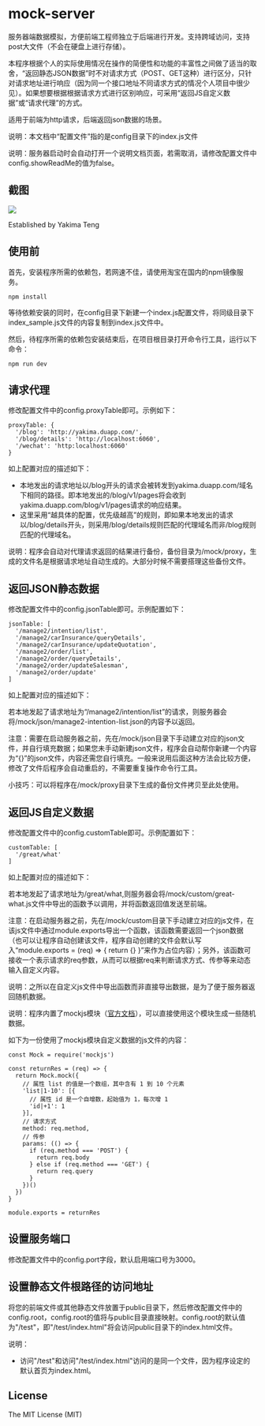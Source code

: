 # mock-server

服务器端数据模拟，方便前端工程师独立于后端进行开发。支持跨域访问，支持post大文件（不会在硬盘上进行存储）。

本程序根据个人的实际使用情况在操作的简便性和功能的丰富性之间做了适当的取舍，“返回静态JSON数据”时不对请求方式（POST、GET这种）进行区分，只针对请求地址进行响应（因为同一个接口地址不同请求方式的情况个人项目中很少见）。如果想要根据根据请求方式进行区别响应，可采用“返回JS自定义数据”或“请求代理”的方式。

适用于前端为http请求，后端返回json数据的场景。

说明：本文档中“配置文件”指的是config目录下的index.js文件

说明：服务器启动时会自动打开一个说明文档页面，若需取消，请修改配置文件中config.showReadMe的值为false。

## 截图

![](https://raw.githubusercontent.com/Yakima-Teng/mock-server/master/screenshots/console.png)

Established by Yakima Teng

## 使用前

首先，安装程序所需的依赖包，若网速不佳，请使用淘宝在国内的npm镜像服务。
```
npm install
```

等待依赖安装的同时，在config目录下新建一个index.js配置文件，将同级目录下index_sample.js文件的内容复制到index.js文件中。

然后，待程序所需的依赖包安装结束后，在项目根目录打开命令行工具，运行以下命令：
```
npm run dev
```

## 请求代理

修改配置文件中的config.proxyTable即可。示例如下：

```
proxyTable: {
  '/blog': 'http://yakima.duapp.com/',
  '/blog/details': 'http://localhost:6060',
  '/wechat': 'http:localhost:6060'
}
```

如上配置对应的描述如下：

- 本地发出的请求地址以/blog开头的请求会被转发到yakima.duapp.com/域名下相同的路径。即本地发出的/blog/v1/pages将会收到yakima.duapp.com/blog/v1/pages请求的响应结果。
- 这里采用“越具体的配置，优先级越高”的规则，即如果本地发出的请求以/blog/details开头，则采用/blog/details规则匹配的代理域名而非/blog规则匹配的代理域名。

说明：程序会自动对代理请求返回的结果进行备份，备份目录为/mock/proxy，生成的文件名是根据请求地址自动生成的。大部分时候不需要搭理这些备份文件。

## 返回JSON静态数据

修改配置文件中的config.jsonTable即可。示例配置如下：

```
jsonTable: [
  '/manage2/intention/list',
  '/manage2/carInsurance/queryDetails',
  '/manage2/carInsurance/updateQuotation',
  '/manage2/order/list',
  '/manage2/order/queryDetails',
  '/manage2/order/updateSalesman',
  '/manage2/order/update'
]
```

如上配置对应的描述如下：

若本地发起了请求地址为“/manage2/intention/list”的请求，则服务器会将/mock/json/manage2-intention-list.json的内容予以返回。

注意：需要在启动服务器之前，先在/mock/json目录下手动建立对应的json文件，并自行填充数据；如果您未手动新建json文件，程序会自动帮你新建一个内容为“{}”的json文件，内容还需您自行填充。一般来说用后面这种方法会比较方便，修改了文件后程序会自动重启的，不需要重复操作命令行工具。

小技巧：可以将程序在/mock/proxy目录下生成的备份文件拷贝至此处使用。

## 返回JS自定义数据

修改配置文件中的config.customTable即可。示例配置如下：

```
customTable: [
  '/great/what'
]
```

如上配置对应的描述如下：

若本地发起了请求地址为/great/what,则服务器会将/mock/custom/great-what.js文件中导出的函数予以调用，并将函数返回值发送至前端。

注意：在启动服务器之前，先在/mock/custom目录下手动建立对应的js文件，在该js文件中通过module.exports导出一个函数，该函数需要返回一个json数据（也可以让程序自动创建该文件，程序自动创建的文件会默认写入“module.exports = (req) => { return {} }”来作为占位内容）；另外，该函数可接收一个表示请求的req参数，从而可以根据req来判断请求方式、传参等来动态输入自定义内容。

说明：之所以在自定义js文件中导出函数而非直接导出数据，是为了便于服务器返回随机数据。

说明：程序内置了mockjs模块（[官方文档](http://mockjs.com/)），可以直接使用这个模块生成一些随机数据。

如下为一份使用了mockjs模块自定义数据的js文件的内容：

```
const Mock = require('mockjs')

const returnRes = (req) => {
  return Mock.mock({
    // 属性 list 的值是一个数组，其中含有 1 到 10 个元素
    'list|1-10': [{
      // 属性 id 是一个自增数，起始值为 1，每次增 1
      'id|+1': 1
    }],
    // 请求方式
    method: req.method,
    // 传参
    params: (() => {
      if (req.method === 'POST') {
        return req.body
      } else if (req.method === 'GET') {
        return req.query
      }
    })()
  })
}

module.exports = returnRes
```

## 设置服务端口

修改配置文件中的config.port字段，默认启用端口号为3000。

## 设置静态文件根路径的访问地址

将您的前端文件或其他静态文件放置于public目录下，然后修改配置文件中的config.root，config.root的值将与public目录直接映射。config.root的默认值为"/test"，即"/test/index.html"将会访问public目录下的index.html文件。

说明：

- 访问"/test"和访问"/test/index.html"访问的是同一个文件，因为程序设定的默认首页为index.html。

## License

The MIT License (MIT)
